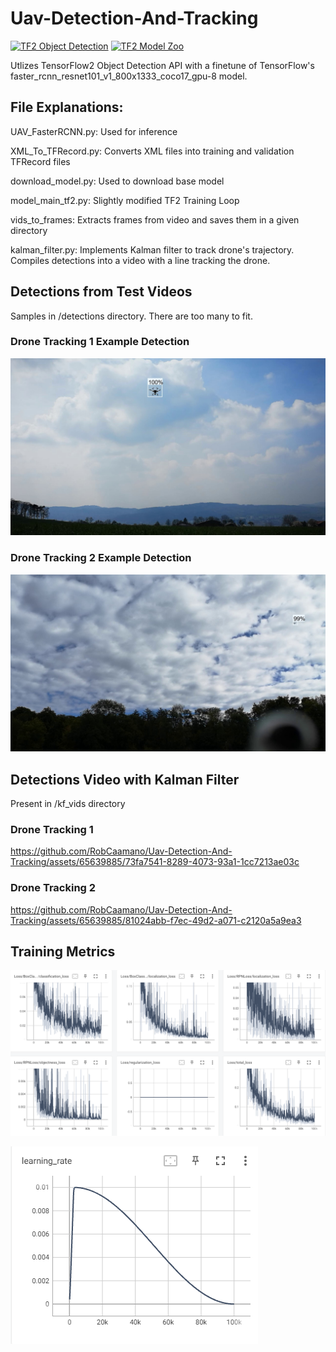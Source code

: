 # Uav-Detection-And-Tracking
<a href="https://github.com/tensorflow/models/tree/master/research/object_detection" target="_parent"><img src="https://img.shields.io/badge/TensorFlow-2.2-FF6F00?logo=tensorflow" alt="TF2 Object Detection"/></a>
<a href="https://github.com/tensorflow/models/blob/master/research/object_detection/g3doc/tf2_detection_zoo.md" target="_parent"><img src="https://img.shields.io/badge/TensorFlow-2.2-FF6F00?logo=tensorflow" alt="TF2 Model Zoo"/></a>

Utlizes TensorFlow2 Object Detection API with a finetune of TensorFlow's faster_rcnn_resnet101_v1_800x1333_coco17_gpu-8 model.

## File Explanations:
UAV_FasterRCNN.py: Used for inference

XML_To_TFRecord.py: Converts XML files into training and validation TFRecord files

download_model.py: Used to download base model

model_main_tf2.py: Slightly modified TF2 Training Loop

vids_to_frames: Extracts frames from video and saves them in a given directory

kalman_filter.py: Implements Kalman filter to track drone's trajectory. Compiles detections into a video with a line tracking the drone.

## Detections from Test Videos
Samples in /detections directory. There are too many to fit.

### Drone Tracking 1 Example Detection
![frame 0](https://github.com/RobCaamano/Uav-Detection-And-Tracking/blob/main/detections/frame_0.jpg)

### Drone Tracking 2 Example Detection
![frame 7547](https://github.com/RobCaamano/Uav-Detection-And-Tracking/blob/main/detections/frame_7547.jpg)

## Detections Video with Kalman Filter
Present in /kf_vids directory

### Drone Tracking 1


https://github.com/RobCaamano/Uav-Detection-And-Tracking/assets/65639885/73fa7541-8289-4073-93a1-1cc7213ae03c



### Drone Tracking 2


https://github.com/RobCaamano/Uav-Detection-And-Tracking/assets/65639885/81024abb-f7ec-49d2-a071-c2120a5a9ea3



## Training Metrics
![Metrics 1](https://github.com/RobCaamano/Uav-Detection-And-Tracking/blob/main/metrics_1.png)

![Learning rate](https://github.com/RobCaamano/Uav-Detection-And-Tracking/blob/main/lr.png)

